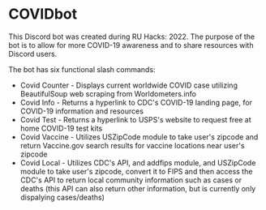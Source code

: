 # COVIDbot

This Discord bot was created during RU Hacks: 2022. The purpose of the bot is to allow for more COVID-19 awareness and to share resources with Discord users.

The bot has six functional slash commands:
- Covid Counter - Displays current worldwide COVID case utilizing BeautifulSoup web scraping from Worldometers.info
- Covid Info - Returns a hyperlink to CDC's COVID-19 landing page, for COVID-19 information and resources
- Covid Test - Returns a hyperlink to USPS's website to request free at home COVID-19 test kits
- Covid Vaccine - Utilizes USZipCode module to take user's zipcode and return Vaccine.gov search results for vaccine locations near user's zipcode
- Covid Local - Utilizes CDC's API, and addfips module, and USZipCode module to take user's zipcode, convert it to FIPS and then access the CDC's API to return local community information such as cases or deaths (this API can also return other information, but is currently only dispalying cases/deaths)
